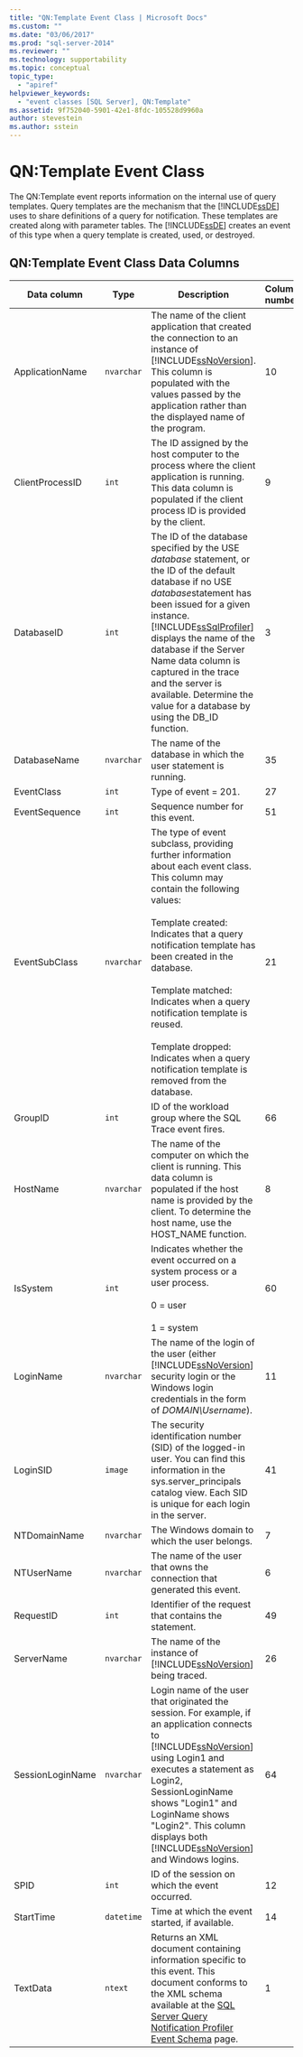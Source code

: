 ```yaml
---
title: "QN:Template Event Class | Microsoft Docs"
ms.custom: ""
ms.date: "03/06/2017"
ms.prod: "sql-server-2014"
ms.reviewer: ""
ms.technology: supportability
ms.topic: conceptual
topic_type: 
  - "apiref"
helpviewer_keywords: 
  - "event classes [SQL Server], QN:Template"
ms.assetid: 9f752040-5901-42e1-8fdc-105528d9960a
author: stevestein
ms.author: sstein
---
```

# QN:Template Event Class
  The QN:Template event reports information on the internal use of query templates. Query templates are the mechanism that the [!INCLUDE[ssDE](../../includes/ssde-md.md)] uses to share definitions of a query for notification. These templates are created along with parameter tables. The [!INCLUDE[ssDE](../../includes/ssde-md.md)] creates an event of this type when a query template is created, used, or destroyed.  
  
## QN:Template Event Class Data Columns  
  
|Data column|Type|Description|Column number|Filterable|  
|-----------------|----------|-----------------|-------------------|----------------|  
|ApplicationName|`nvarchar`|The name of the client application that created the connection to an instance of [!INCLUDE[ssNoVersion](../../includes/ssnoversion-md.md)]. This column is populated with the values passed by the application rather than the displayed name of the program.|10|Yes|  
|ClientProcessID|`int`|The ID assigned by the host computer to the process where the client application is running. This data column is populated if the client process ID is provided by the client.|9|Yes|  
|DatabaseID|`int`|The ID of the database specified by the USE *database* statement, or the ID of the default database if no USE *database*statement has been issued for a given instance. [!INCLUDE[ssSqlProfiler](../../includes/sssqlprofiler-md.md)] displays the name of the database if the Server Name data column is captured in the trace and the server is available. Determine the value for a database by using the DB_ID function.|3|Yes|  
|DatabaseName|`nvarchar`|The name of the database in which the user statement is running.|35|Yes|  
|EventClass|`int`|Type of event = 201.|27|No|  
|EventSequence|`int`|Sequence number for this event.|51|No|  
|EventSubClass|`nvarchar`|The type of event subclass, providing further information about each event class. This column may contain the following values:<br /><br /> Template created: Indicates that a query notification template has been created in the database.<br /><br /> Template matched: Indicates when a query notification template is reused.<br /><br /> Template dropped: Indicates when a query notification template is removed from the database.|21|Yes|  
|GroupID|`int`|ID of the workload group where the SQL Trace event fires.|66|Yes|  
|HostName|`nvarchar`|The name of the computer on which the client is running. This data column is populated if the host name is provided by the client. To determine the host name, use the HOST_NAME function.|8|Yes|  
|IsSystem|`int`|Indicates whether the event occurred on a system process or a user process.<br /><br /> 0 = user<br /><br /> 1 = system|60|No|  
|LoginName|`nvarchar`|The name of the login of the user (either [!INCLUDE[ssNoVersion](../../includes/ssnoversion-md.md)] security login or the Windows login credentials in the form of *DOMAIN\Username*).|11|No|  
|LoginSID|`image`|The security identification number (SID) of the logged-in user. You can find this information in the sys.server_principals catalog view. Each SID is unique for each login in the server.|41|Yes|  
|NTDomainName|`nvarchar`|The Windows domain to which the user belongs.|7|Yes|  
|NTUserName|`nvarchar`|The name of the user that owns the connection that generated this event.|6|Yes|  
|RequestID|`int`|Identifier of the request that contains the statement.|49|Yes|  
|ServerName|`nvarchar`|The name of the instance of [!INCLUDE[ssNoVersion](../../includes/ssnoversion-md.md)] being traced.|26|No|  
|SessionLoginName|`nvarchar`|Login name of the user that originated the session. For example, if an application connects to [!INCLUDE[ssNoVersion](../../includes/ssnoversion-md.md)] using Login1 and executes a statement as Login2, SessionLoginName shows "Login1" and LoginName shows "Login2". This column displays both [!INCLUDE[ssNoVersion](../../includes/ssnoversion-md.md)] and Windows logins.|64|Yes|  
|SPID|`int`|ID of the session on which the event occurred.|12|Yes|  
|StartTime|`datetime`|Time at which the event started, if available.|14|Yes|  
|TextData|`ntext`|Returns an XML document containing information specific to this event. This document conforms to the XML schema available at the [SQL Server Query Notification Profiler Event Schema](https://go.microsoft.com/fwlink/?LinkId=63331) page.|1|Yes|  
  
  
